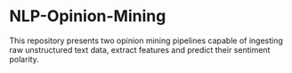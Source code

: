 # NLP-Opinion-Mining
This repository presents two opinion mining pipelines capable of ingesting raw unstructured text data, extract features and predict their sentiment polarity.

